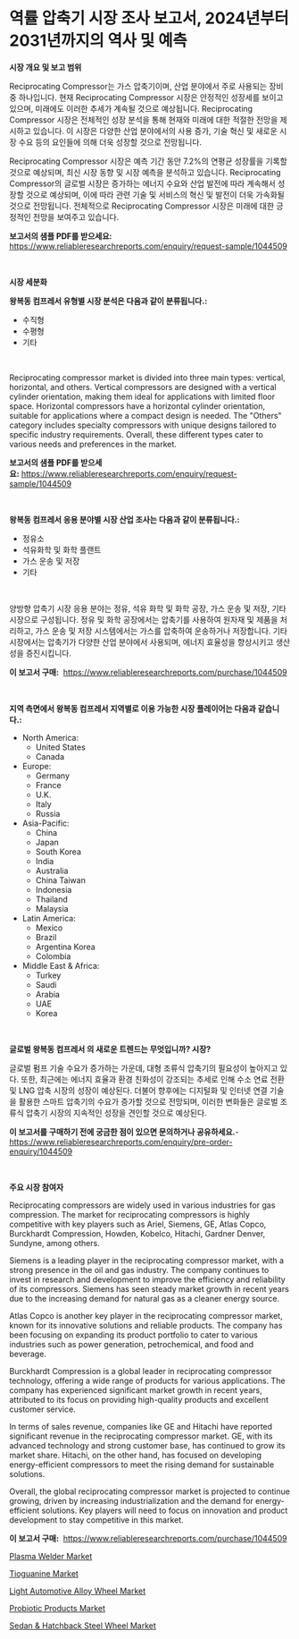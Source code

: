 <p><h1>역률 압축기 시장 조사 보고서, 2024년부터 2031년까지의 역사 및 예측</h1></p><p><strong>시장 개요 및 보고 범위</strong></p>
<p><p>Reciprocating Compressor는 가스 압축기이며, 산업 분야에서 주로 사용되는 장비 중 하나입니다. 현재 Reciprocating Compressor 시장은 안정적인 성장세를 보이고 있으며, 미래에도 이러한 추세가 계속될 것으로 예상됩니다. Reciprocating Compressor 시장은 전체적인 성장 분석을 통해 현재와 미래에 대한 적절한 전망을 제시하고 있습니다. 이 시장은 다양한 산업 분야에서의 사용 증가, 기술 혁신 및 새로운 시장 수요 등의 요인들에 의해 더욱 성장할 것으로 전망됩니다.</p><p>Reciprocating Compressor 시장은 예측 기간 동안 7.2%의 연평균 성장률을 기록할 것으로 예상되며, 최신 시장 동향 및 시장 예측을 분석하고 있습니다. Reciprocating Compressor의 글로벌 시장은 증가하는 에너지 수요와 산업 발전에 따라 계속해서 성장할 것으로 예상되며, 이에 따라 관련 기술 및 서비스의 혁신 및 발전이 더욱 가속화될 것으로 전망됩니다. 전체적으로 Reciprocating Compressor 시장은 미래에 대한 긍정적인 전망을 보여주고 있습니다.</p></p>
<p><strong>보고서의 샘플 PDF를 받으세요:</strong> <a href="https://www.reliableresearchreports.com/enquiry/request-sample/1044509">https://www.reliableresearchreports.com/enquiry/request-sample/1044509</a></p>
<p>&nbsp;</p>
<p><strong>시장 세분화</strong></p>
<p><strong>왕복동 컴프레서 유형별 시장 분석은 다음과 같이 분류됩니다.:</strong></p>
<p><ul><li>수직형</li><li>수평형</li><li>기타</li></ul></p>
<p>&nbsp;</p>
<p><p>Reciprocating compressor market is divided into three main types: vertical, horizontal, and others. Vertical compressors are designed with a vertical cylinder orientation, making them ideal for applications with limited floor space. Horizontal compressors have a horizontal cylinder orientation, suitable for applications where a compact design is needed. The "Others" category includes specialty compressors with unique designs tailored to specific industry requirements. Overall, these different types cater to various needs and preferences in the market.</p></p>
<p><strong>보고서의 샘플 PDF를 받으세요:</strong>&nbsp;<a href="https://www.reliableresearchreports.com/enquiry/request-sample/1044509">https://www.reliableresearchreports.com/enquiry/request-sample/1044509</a></p>
<p>&nbsp;</p>
<p><strong> 왕복동 컴프레서 응용 분야별 시장 산업 조사는 다음과 같이 분류됩니다.:</strong></p>
<p><ul><li>정유소</li><li>석유화학 및 화학 플랜트</li><li>가스 운송 및 저장</li><li>기타</li></ul></p>
<p>&nbsp;</p>
<p><p>양방향 압축기 시장 응용 분야는 정유, 석유 화학 및 화학 공장, 가스 운송 및 저장, 기타 시장으로 구성됩니다. 정유 및 화학 공장에서는 압축기를 사용하여 원자재 및 제품을 처리하고, 가스 운송 및 저장 시스템에서는 가스를 압축하여 운송하거나 저장합니다. 기타 시장에서는 압축기가 다양한 산업 분야에서 사용되며, 에너지 효율성을 향상시키고 생산성을 증진시킵니다.</p></p>
<p><strong>이 보고서 구매:</strong>&nbsp; <a href="https://www.reliableresearchreports.com/purchase/1044509">https://www.reliableresearchreports.com/purchase/1044509</a></p>
<p>&nbsp;</p>
<p><strong>지역 측면에서 왕복동 컴프레서 지역별로 이용 가능한 시장 플레이어는 다음과 같습니다.:</strong></p>
<p><ul>
    <li>
        North America:
        <ul>
            <li>United States</li>
            <li>Canada</li>
        </ul>
    </li>
    <li>
        Europe:
        <ul>
            <li>Germany</li>
            <li>France</li>
            <li>U.K.</li>
            <li>Italy</li>
            <li>Russia</li>
        </ul>
    </li>
    <li>
        Asia-Pacific:
        <ul>
            <li>China</li>
            <li>Japan</li>
            <li>South Korea</li>
            <li>India</li>
            <li>Australia</li>
            <li>China Taiwan</li>
            <li>Indonesia</li>
            <li>Thailand</li>
            <li>Malaysia</li>
        </ul>
    </li>
    <li>
        Latin America:
        <ul>
            <li>Mexico</li>
            <li>Brazil</li>
            <li>Argentina Korea</li>
            <li>Colombia</li>
        </ul>
    </li>
    <li>
        Middle East & Africa:
        <ul>
            <li>Turkey</li>
            <li>Saudi</li>
            <li>Arabia</li>
            <li>UAE</li>
            <li>Korea</li>
        </ul>
    </li>
    </ul></p>
<p>&nbsp;</p>
<p><strong>글로벌 왕복동 컴프레서 의 새로운 트렌드는 무엇입니까? 시장?</strong></p>
<p><p>글로벌 펌프 기술 수요가 증가하는 가운데, 대형 조류식 압축기의 필요성이 높아지고 있다. 또한, 최근에는 에너지 효율과 환경 친화성이 강조되는 추세로 인해 수소 연료 전환 및 LNG 압축 시장의 성장이 예상된다. 더불어 향후에는 디지털화 및 인터넷 연결 기술을 활용한 스마트 압축기의 수요가 증가할 것으로 전망되며, 이러한 변화들은 글로벌 조류식 압축기 시장의 지속적인 성장을 견인할 것으로 예상된다.</p></p>
<p><strong>이 보고서를 구매하기 전에 궁금한 점이 있으면 문의하거나 공유하세요.</strong>- <a href="https://www.reliableresearchreports.com/enquiry/pre-order-enquiry/1044509">https://www.reliableresearchreports.com/enquiry/pre-order-enquiry/1044509</a></p>
<p>&nbsp;</p>
<p><strong>주요 시장 참여자</strong></p>
<p><p>Reciprocating compressors are widely used in various industries for gas compression. The market for reciprocating compressors is highly competitive with key players such as Ariel, Siemens, GE, Atlas Copco, Burckhardt Compression, Howden, Kobelco, Hitachi, Gardner Denver, Sundyne, among others.</p><p>Siemens is a leading player in the reciprocating compressor market, with a strong presence in the oil and gas industry. The company continues to invest in research and development to improve the efficiency and reliability of its compressors. Siemens has seen steady market growth in recent years due to the increasing demand for natural gas as a cleaner energy source.</p><p>Atlas Copco is another key player in the reciprocating compressor market, known for its innovative solutions and reliable products. The company has been focusing on expanding its product portfolio to cater to various industries such as power generation, petrochemical, and food and beverage.</p><p>Burckhardt Compression is a global leader in reciprocating compressor technology, offering a wide range of products for various applications. The company has experienced significant market growth in recent years, attributed to its focus on providing high-quality products and excellent customer service.</p><p>In terms of sales revenue, companies like GE and Hitachi have reported significant revenue in the reciprocating compressor market. GE, with its advanced technology and strong customer base, has continued to grow its market share. Hitachi, on the other hand, has focused on developing energy-efficient compressors to meet the rising demand for sustainable solutions.</p><p>Overall, the global reciprocating compressor market is projected to continue growing, driven by increasing industrialization and the demand for energy-efficient solutions. Key players will need to focus on innovation and product development to stay competitive in this market.</p></p>
<p><strong>이 보고서 구매:</strong>&nbsp;&nbsp;<a href="https://www.reliableresearchreports.com/purchase/1044509">https://www.reliableresearchreports.com/purchase/1044509</a></p>
<p><p><a href="https://rainy-horn-d69.notion.site/Plasma-Welder-Market-Share-Market-New-Trends-Analysis-Report-By-Type-By-Application-By-End-use--088a8e997fb04e27bda2d92a6decaf35">Plasma Welder Market</a></p><p><a href="https://github.com/mabutironaldo/Market-Research-Report-List-3/blob/main/tioguanine-market.md">Tioguanine Market</a></p><p><a href="https://issuu.com/reportprime-2/docs/light-automotive-alloy-wheel-market-size-2030.pptx">Light Automotive Alloy Wheel Market</a></p><p><a href="https://view.publitas.com/reportprime-1/probiotic-products-market-size-and-examines-its-market-scope-with-a-primary-focus-on-growth-opportunities-and-forecasted-trends-spanning-from-2024-to-2031/">Probiotic Products Market</a></p><p><a href="https://issuu.com/reportprime-2/docs/sedan-hatchback-steel-wheel-market-size-2030.pptx">Sedan & Hatchback Steel Wheel Market</a></p></p>
